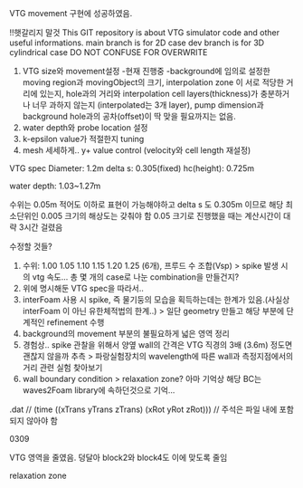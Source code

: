 VTG movement 구현에 성공하였음.

!!햇갈리지 말것
This GIT repository is about VTG simulator code and other useful informations.
main branch is for 2D case
dev branch is for 3D cylindrical case
DO NOT CONFUSE FOR OVERWRITE


1. VTG size와 movement설정
-현재 진행중
-background에 임의로 설정한 moving region과 movingObject의 크기, interpolation zone 이 서로 적당한 거리에 있는지, hole과의 거리와 interpolation cell layers(thickness)가 충분하거나 너무 과하지 않는지
(interpolated는 3개 layer), pump dimension과 background hole과의 공차(offset)이 딱 맞을 필요까지는 없음.
2. water depth와 probe location 설정
3. k-epsilon value가 적절한지 tuning
4. mesh 세세하게.. y+ value control (velocity와 cell length 재설정)

VTG spec
Diameter: 1.2m
delta s: 0.305(fixed)
hc(height): 0.725m

water depth: 1.03~1.27m

수위는 0.05m 적어도 이하로 표현이 가능해야하고 delta s 도 0.305m 이므로 해당 최소단위인 0.005 크기의 해상도는 갖춰야 함
0.05 크기로 진행했을 때는 계산시간이 대략 3시간 걸렸음


수정할 것들?
1. 수위: 1.00 1.05 1.10 1.15 1.20 1.25 (6개), 프루드 수 조합(Vsp) > spike 발생 시의 vtg 속도... 총 몇 개의 case로 나눈 combination을 만들건지?
2. 위에 명시해둔 VTG spec을 따라서..
3. interFoam 사용 시 spike, 즉 물기둥의 모습을 획득하는데는 한계가 있음.(사실상 interFoam 이 아닌 유한체적법의 한계..) > 일단 geometry 만들고 해당 부분에 단계적인 refinement 수행
4. background의 movement 부분의 불필요하게 넓은 영역 정리
5. 경험상.. spike 관찰을 위해서 양옆 wall의 간격은 VTG 직경의 3배 (3.6m) 정도면 괜찮지 않을까 추측 > 파랑실험장치의 wavelength에 따른 wall과 측정지점에서의 거리 관련 실험 찾아보기
6. wall boundary condition > relaxation zone? 아마 기억상 해당 BC는 waves2Foam library에 속하던것으로 기억...

.dat
// (time ((xTrans yTrans zTrans) (xRot yRot zRot)))  // 주석은 파일 내에 포함되지 않아야 함


0309

VTG 영역을 줄였음. 덩달아 block2와 block4도 이에 맞도록 줄임

relaxation zone

